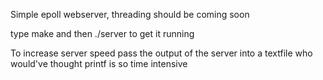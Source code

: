 Simple epoll webserver, threading should be coming soon

type make and then ./server to get it running

To increase server speed pass the output of the server into a textfile
who would've thought printf is so time intensive